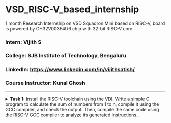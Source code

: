 # VSD_RISC-V_based_internship
1 month Research Internship on VSD Squadron Mini based on RISC-V, board is powered by CH32V003F4U6 chip with 32-bit RISC-V core

### Intern: Vijith S
### **College**: SJB Institute of Technology, Bengaluru
### **LinkedIn**: https://www.linkedin.com/in/vijithsatish/
### **Course Instructor**: Kunal Ghosh

---

<details>
<summary><b>Task 1:</b> Install the RISC-V toolchain using the VDI. Write a simple C program to calculate the sum of numbers from 1 to n, compile it using the GCC compiler, and check the output. Then, compile the same code using the RISC-V GCC compiler to analyze its generated instructions..</summary>   
<br>

### WHAT IS RISC-V?
RISC-V (pronounced "risk-five") is an open-standard instruction set architecture (ISA) based on the principles of Reduced Instruction Set Computing (RISC). Unlike proprietary ISAs, RISC-V is free and open, allowing anyone to use, modify, or implement it without licensing fees. 

It is designed to be simple, extensible, and modular, making it suitable for a wide range of applications, from small embedded systems to high-performance computing. RISC-V's flexibility and openness have made it a popular choice for academic research, startups, and companies looking for custom hardware solutions.
